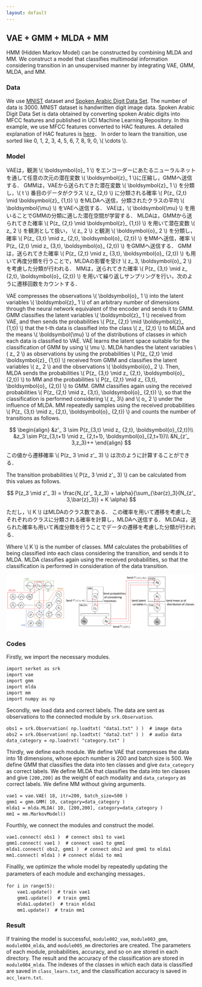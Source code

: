 ```yaml
---
layout: default
---
```

## VAE + GMM + MLDA + MM
HMM (Hidden Markov Model) can be constructed by combining MLDA and MM.
We construct a model that classifies multimodal information considering transition in an unsupervised manner by integrating VAE, GMM, MLDA, and MM.

### Data
We use [MNIST](http://yann.lecun.com/exdb/mnist/) dataset and [Spoken Arabic Digit Data Set](https://archive.ics.uci.edu/ml/datasets/Spoken+Arabic+Digit).
The number of data is 3000.
MNIST dataset is handwritten digit image data.
Spoken Arabic Digit Data Set is data obtained by converting spoken Arabic digits into MFCC features and published in UCI Machine Learning Repository.
In this example, we use MFCC features converted to HAC features.
A detailed explanation of HAC features is [here](https://www.isca-speech.org/archive/interspeech_2008/i08_2554.html)．
In order to learn the transition, use sorted like 0, 1, 2, 3, 4, 5, 6, 7, 8, 9, 0, \\( \cdots \\).

### Model
VAEは，観測 \\( \boldsymbol{o}_ 1 \\) をエンコーダーにあたるニューラルネットを通して任意の次元の潜在変数 \\( \boldsymbol{z}_ 1 \\)に圧縮し，GMMへ送信する．
GMMは，VAEから送られてきた潜在変数 \\( \boldsymbol{z}_ 1 \\) を分類し，\\( t \\) 番目のデータがクラス \\( z_ {2,t} \\) に分類される確率 \\( P(z_ {2,t} \mid \boldsymbol{z}_ {1,t}) \\) をMLDAへ送信，分類されたクラスの平均 \\( \boldsymbol{\mu} \\) をVAEへ送信する．
VAEは，\\( \boldsymbol{\mu} \\) を用いることでGMMの分類に適した潜在空間が学習する．
MLDAは，GMMから送られてきた確率 \\( P(z_ {2,t} \mid \boldsymbol{z}_ {1,t}) \\) を用いて潜在変数 \\( z_ 2 \\) を観測として扱い， \\( z_ 2 \\) と観測 \\( \boldsymbol{o}_ 2 \\) を分類し，確率 \\( P(z_ {3,t} \mid z_ {2,t}, \boldsymbol{o}_ {2,t}) \\) をMMへ送信，確率 \\( P(z_ {2,t} \mid z_ {3,t}, \boldsymbol{o}_ {2,t}) \\) をGMMへ送信する．
GMMは，送られてきた確率 \\( P(z_ {2,t} \mid z_ {3,t}, \boldsymbol{o}_ {2,t}) \\) も用いて再度分類を行うことで，MLDAの影響を受け \\( z_ 3, \boldsymbol{o}_ 2 \\) を考慮した分類が行われる．
MMは，送られてきた確率 \\( P(z_ {3,t} \mid z_ {2,t}, \boldsymbol{o}_ {2,t}) \\) を用いて繰り返しサンプリングを行い，次のように遷移回数をカウントする．

VAE compresses the observations \\( \boldsymbol{o}_ 1 \\) into the latent variables \\( \boldsymbol{z}_ 1 \\) of an arbitrary number of dimensions through the neural network equivalent of the encoder and sends it to GMM.
GMM classifies the latent variables \\( \boldsymbol{z}_ 1 \\) received from VAE, and then sends the probabilities \\( P(z_ {2,t} \mid \boldsymbol{z}_ {1,t}) \\) that the t-th data is classified into the class \\( z_ {2,t} \\) to MLDA and the means \\( \boldsymbol{\mu} \\) of the distributions of classes in which each data is classified to VAE.
VAE learns the latent space suitable for the classification of GMM by using \\( \mu \\).
MLDA handles the latent variables \\( z_ 2 \\) as observations by using the probabilities \\( P(z_ {2,t} \mid \boldsymbol{z}_ {1,t}) \\) received from GMM and classifies the latent variables \\( z_ 2 \\) and the observations \\( \boldsymbol{o}_ 2 \\).
Then, MLDA sends the probabilities \\( P(z_ {3,t} \mid z_ {2,t}, \boldsymbol{o}_ {2,t}) \\) to MM and the probabilities \\( P(z_ {2,t} \mid z_ {3,t}, \boldsymbol{o}_ {2,t}) \\) to GMM.
GMM classifies again using the received probabilities \\( P(z_ {2,t} \mid z_ {3,t}, \boldsymbol{o}_ {2,t}) \\), so that the classification is performed considering \\( z_ 3\\) and \\( o_ 2 \\) under the influence of MLDA.
MM repeatedly samples using the received probabilities \\( P(z_ {3,t} \mid z_ {2,t}, \boldsymbol{o}_ {2,t}) \\) and counts the number of transitions as follows.

$$
\begin{align}
&z'_ 3 \sim P(z_{3,t} \mid z_ {2,t}, \boldsymbol{o}_{2,t})\\
&z_3 \sim P(z_{3,t+1} \mid z_ {2,t+1}, \boldsymbol{o}_{2,t+1})\\
&N_{z'_ 3,z_3}++
\end{align}
$$

この値から遷移確率 \\( P(z_ 3 \mid z'_ 3) \\) は次のように計算することができる．

The transition probabilities \\( P(z_ 3 \mid z'_ 3) \\) can be calculated from this values as follows.


$$
P(z_3 \mid z'_ 3) = \frac{N_{z'_ 3,z_3} + \alpha}{\sum_{\bar{z}_3}{N_{z'_ 3,\bar{z}_3}} + K \alpha}
$$

ただし，\\( K \\) はMLDAのクラス数である．
この確率を用いて遷移を考慮したそれぞれのクラスに分類される確率を計算し，MLDAへ送信する．
MLDAは，送られた確率も用いて再度分類を行うことでデータの遷移を考慮した分類が行われる．

Where \\( K \\) is the number of classes.
MM calculates the probabilities of being classified into each class considering the transition, and sends it to MLDA.
MLDA classifies again using the received probabilities, so that the classification is performed in consideration of the data transition.


<div align="center">
<img src="img/vae-gmm-mlda-mm/vae-gmm-mlda-mm.png" width="780px">
</div>

### Codes
Firstly, we import the necessary modules.

```
import serket as srk
import vae
import gmm
import mlda
import mm
import numpy as np
```

Secondly, we load data and correct labels.
The data are sent as observations to the connected module by `srk.Observation`.

```
obs1 = srk.Observation( np.loadtxt( "data1.txt" ) )  # image data
obs2 = srk.Observation( np.loadtxt( "data2.txt" ) )  # audio data
data_category = np.loadrxt( "category.txt" )
```

Thirdly, we define each module.
We define VAE that compresses the data into 18 dimensions, whose epoch number is 200 and batch size is 500.
We define GMM that classifies the data into ten classes and give `data_category` as correct labels.
We define MLDA that classifies the data into ten classes and give `[200,200]` as the weight of each modality and  `data_category` as correct labels.
We define MM without giving arguments.

```
vae1 = vae.VAE( 18, itr=200, batch_size=500 )
gmm1 = gmm.GMM( 10, category=data_category )
mlda1 = mlda.MLDA( 10, [200,200], category=data_category )
mm1 = mm.MarkovModel()
```

Fourthly, we connect the modules and construct the model.

```
vae1.connect( obs1 )  # connect obs1 to vae1
gmm1.connect( vae1 )  # connect vae1 to gmm1
mlda1.connect( obs2, gmm1 )  # connect obs2 and gmm1 to mlda1
mm1.connect( mlda1 ) # connect mlda1 to mm1
```

Finallly, we optimize the whole model by repeatedly updating the parameters of each module and exchanging messages．

```
for i in range(5):
    vae1.update()  # train vae1
    gmm1.update()  # train gmm1
    mlda1.update()  # train mlda1
    mm1.update()  # train mm1
```

### Result
If training the model is successful, `module002_vae`, `module003_gmm`, `module004_mlda`, and `module005_mm` directories are created.
The parameters of each module, probabilities, accuracy, and so on are stored in each directory.
The result and the accuracy of the classification are stored in `module004_mlda`.
The indexes of the classes in which each data is classified are saved in `class_learn.txt`, and the classification accuracy is saved in `acc_learn.txt`.
